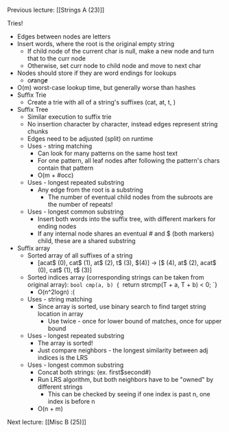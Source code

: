 Previous lecture: [[Strings A (23)]]


Tries!
- Edges between nodes are letters
- Insert words, where the root is the original empty string
	- If child node of the current char is null, make a new node and turn that to the curr node
	- Otherwise, set curr node to child node and move to next char
- Nodes should store if they are word endings for lookups
	- o***r***ang***e***
- O(m) worst-case lookup time, but generally worse than hashes
- Suffix Trie
	- Create a trie with all of a string's suffixes (cat, at, t, )
- Suffix Tree
	- Similar execution to suffix trie
	- No insertion character by character, instead edges represent string chunks
	- Edges need to be adjusted (split) on runtime
	- Uses - string matching
		- Can look for many patterns on the same host text
		- For one pattern, all leaf nodes after following the pattern's chars contain that pattern
		- O(m + \#occ)
	- Uses - longest repeated substring
		- Any edge from the root is a substring
			- The number of eventual child nodes from the subroots are the number of repeats!
	- Uses - longest common substring
		- Insert both words into the suffix tree, with different markers for ending nodes
		- If any internal node shares an eventual \# and $ (both markers) child, these are a shared substring
- Suffix array
	- Sorted array of all suffixes of a string 
		- \[acat$ (0), cat$ (1), at$ (2), t$ (3), $(4)] -> \[\$ (4), at\$ (2), acat\$ (0), cat\$ (1), t\$ (3)]
	- Sorted indices array (corresponding strings can be taken from original array):
		 `bool cmp(a, b) {
			`return strcmp(T + a, T + b) < 0;
		 `}
		 - O(n^2logn) :(
	 - Uses - string matching
		 - Since array is sorted, use binary search to find target string location in array
			 - Use twice - once for lower bound of matches, once for upper bound
	 - Uses - longest repeated substring
		 - The array is sorted!
		 - Just compare neighbors - the longest similarity between adj indices is the LRS
	 - Uses - longest common substring
		 - Concat both strings: (ex. first$second#)
		 - Run LRS algorithm, but both neighbors have to be "owned" by different strings
			 - This can be checked by seeing if one index is past n, one index is before n
		 - O(n + m)


Next lecture: [[Misc B (25)]]
